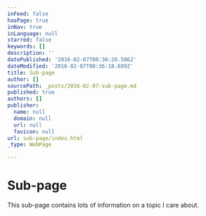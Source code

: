 ```yaml
---
inFeed: false
hasPage: true
inNav: true
inLanguage: null
starred: false
keywords: []
description: ''
datePublished: '2016-02-07T00:36:20.586Z'
dateModified: '2016-02-07T00:36:18.609Z'
title: Sub-page
author: []
sourcePath: _posts/2016-02-07-sub-page.md
published: true
authors: []
publisher:
  name: null
  domain: null
  url: null
  favicon: null
url: sub-page/index.html
_type: WebPage

---
```

# Sub-page

This sub-page contains lots of information on a topic I care about.